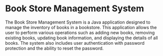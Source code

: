 # Book Store Management System

The Book Store Management System is a Java application designed to manage the inventory of books in a bookstore. This application allows the user to perform various operations such as adding new books, removing existing books, updating book information, and displaying the details of all books. The system also includes user authentication with password protection and the ability to reset the password.
